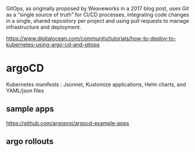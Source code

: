 
GitOps, as originally proposed by Weaveworks in a 2017 blog post, 
uses Git as a “single source of truth” for CI/CD processes, 
integrating code changes in a single, shared repository per project 
and using pull requests to manage infrastructure and deployment.

https://www.digitalocean.com/community/tutorials/how-to-deploy-to-kubernetes-using-argo-cd-and-gitops

# argoCD

 Kubernetes manifests : Jsonnet, Kustomize applications, Helm charts, and YAML/json files
 

## sample apps

https://github.com/argoproj/argocd-example-apps

## argo rollouts

